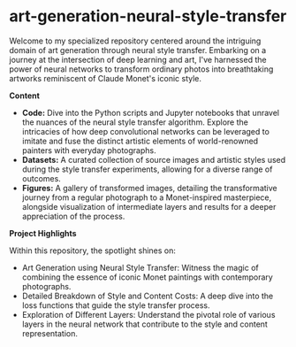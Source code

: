 # art-generation-neural-style-transfer

Welcome to my specialized repository centered around the intriguing domain of art generation through neural style transfer. Embarking on a journey at the intersection of deep learning and art, 
I've harnessed the power of neural networks to transform ordinary photos into breathtaking artworks reminiscent of Claude Monet's iconic style.

**Content**

- **Code:** Dive into the Python scripts and Jupyter notebooks that unravel the nuances of the neural style transfer algorithm. Explore the intricacies of how deep convolutional networks can be
leveraged to imitate and fuse the distinct artistic elements of world-renowned painters with everyday photographs.
- **Datasets:** A curated collection of source images and artistic styles used during the style transfer experiments, allowing for a diverse range of outcomes.
- **Figures:** A gallery of transformed images, detailing the transformative journey from a regular photograph to a Monet-inspired masterpiece, alongside visualization of intermediate layers and results for a deeper appreciation of the process.

**Project Highlights**

Within this repository, the spotlight shines on:

- Art Generation using Neural Style Transfer: Witness the magic of combining the essence of iconic Monet paintings with contemporary photographs.
- Detailed Breakdown of Style and Content Costs: A deep dive into the loss functions that guide the style transfer process.
- Exploration of Different Layers: Understand the pivotal role of various layers in the neural network that contribute to the style and content representation.
